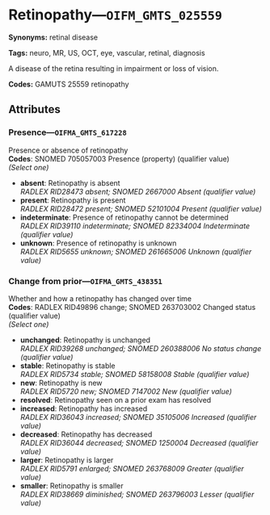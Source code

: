 # Retinopathy—`OIFM_GMTS_025559`

**Synonyms:** retinal disease

**Tags:** neuro, MR, US, OCT, eye, vascular, retinal, diagnosis

A disease of the retina resulting in impairment or loss of vision.

**Codes:** GAMUTS 25559 retinopathy

## Attributes

### Presence—`OIFMA_GMTS_617228`

Presence or absence of retinopathy  
**Codes**: SNOMED 705057003 Presence (property) (qualifier value)  
*(Select one)*

- **absent**: Retinopathy is absent  
_RADLEX RID28473 absent; SNOMED 2667000 Absent (qualifier value)_
- **present**: Retinopathy is present  
_RADLEX RID28472 present; SNOMED 52101004 Present (qualifier value)_
- **indeterminate**: Presence of retinopathy cannot be determined  
_RADLEX RID39110 indeterminate; SNOMED 82334004 Indeterminate (qualifier value)_
- **unknown**: Presence of retinopathy is unknown  
_RADLEX RID5655 unknown; SNOMED 261665006 Unknown (qualifier value)_

### Change from prior—`OIFMA_GMTS_438351`

Whether and how a retinopathy has changed over time  
**Codes**: RADLEX RID49896 change; SNOMED 263703002 Changed status (qualifier value)  
*(Select one)*

- **unchanged**: Retinopathy is unchanged  
_RADLEX RID39268 unchanged; SNOMED 260388006 No status change (qualifier value)_
- **stable**: Retinopathy is stable  
_RADLEX RID5734 stable; SNOMED 58158008 Stable (qualifier value)_
- **new**: Retinopathy is new  
_RADLEX RID5720 new; SNOMED 7147002 New (qualifier value)_
- **resolved**: Retinopathy seen on a prior exam has resolved  
- **increased**: Retinopathy has increased  
_RADLEX RID36043 increased; SNOMED 35105006 Increased (qualifier value)_
- **decreased**: Retinopathy has decreased  
_RADLEX RID36044 decreased; SNOMED 1250004 Decreased (qualifier value)_
- **larger**: Retinopathy is larger  
_RADLEX RID5791 enlarged; SNOMED 263768009 Greater (qualifier value)_
- **smaller**: Retinopathy is smaller  
_RADLEX RID38669 diminished; SNOMED 263796003 Lesser (qualifier value)_